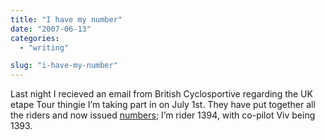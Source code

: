 ```yaml
---
title: "I have my number"
date: "2007-06-13"
categories: 
  - "writing"

slug: "i-have-my-number"
---
```


Last night I recieved an email from British Cyclosportive regarding the UK etape Tour thingie I’m taking part in on July 1st. They have put together all the riders and now issued [numbers](http://www.everydaycycling.com/eotkenties.aspx); I’m rider 1394, with co-pilot Viv being 1393.
